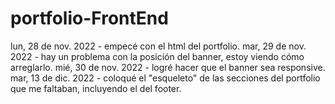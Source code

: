 # portfolio-FrontEnd
lun, 28 de nov. 2022 - empecé con el html del portfolio.
mar, 29 de nov. 2022 - hay un problema con la posición del banner, estoy viendo cómo arreglarlo.
mié, 30 de nov. 2022 - logré hacer que el banner sea responsive.
mar, 13 de dic. 2022 - coloqué el "esqueleto" de las secciones del portfolio que me faltaban, incluyendo el del footer.